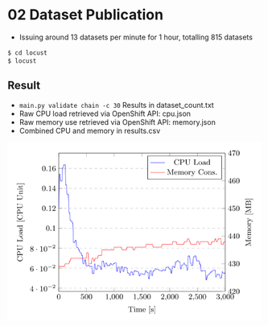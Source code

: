 # 02 Dataset Publication

- Issuing around 13 datasets per minute for 1 hour, totalling 815 datasets
```
$ cd locust
$ locust
```

## Result

- `main.py validate chain -c 30` Results in dataset_count.txt
- Raw CPU load retrieved via OpenShift API: cpu.json
- Raw memory use retrieved via OpenShift API: memory.json
- Combined CPU and memory in results.csv

![Result Figure](figure.png)